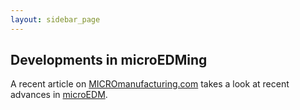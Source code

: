 ```yaml
---
layout: sidebar_page
---
```


## Developments in microEDMing

A recent article on [MICROmanufacturing.com](http://www.micromanufacturing.com/showthread.php?t=878) takes a look at recent advances in [microEDM](/4m-association/content/Electro-Discharge-Machining-0.md).